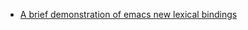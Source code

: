 - [A brief demonstration of emacs new lexical bindings](./a-brief-demonstration-of-emacs-new-lexical-bindings.md)
